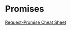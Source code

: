 
# Promises

[Request-Promise Cheat Sheet](https://github.com/request/request-promise#cheat-sheet)


  [features]: ../features/index.md

